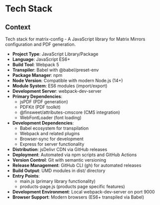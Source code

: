 # Tech Stack

## Context

Tech stack for matrix-config - A JavaScript library for Matrix Mirrors configuration and PDF generation.

- **Project Type**: JavaScript Library/Package
- **Language**: JavaScript ES6+
- **Build Tool**: Webpack 5
- **Transpiler**: Babel with @babel/preset-env
- **Package Manager**: npm
- **Node Version**: Compatible with modern Node.js (14+)
- **Module System**: ES6 modules (import/export)
- **Development Server**: webpack-dev-server
- **Primary Dependencies**: 
  - jsPDF (PDF generation)
  - PDFKit (PDF toolkit)
  - @finsweet/attributes-cmscore (CMS integration)
  - WebFontLoader (font loading)
- **Development Dependencies**:
  - Babel ecosystem for transpilation
  - Webpack and related plugins
  - Browser-sync for development
  - Express for server functionality
- **Distribution**: jsDelivr CDN via GitHub releases
- **Deployment**: Automated via npm scripts and GitHub Actions
- **Version Control**: Git with semantic versioning
- **Release Management**: GitHub CLI (gh) for automated releases
- **Build Output**: UMD modules in dist/ directory
- **Entry Points**: 
  - main.js (primary library functionality)
  - products-page.js (products page specific features)
- **Development Environment**: Local webpack-dev-server on port 9000
- **Browser Support**: Modern browsers (ES6+ transpiled via Babel)